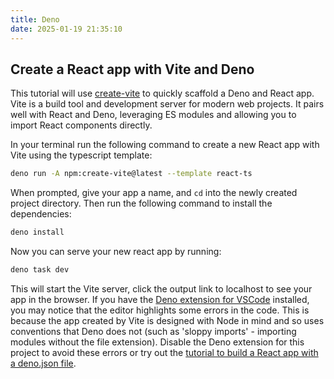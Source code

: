 ```yaml
---
title: Deno
date: 2025-01-19 21:35:10
---
```


## Create a React app with Vite and Deno

This tutorial will use [create-vite](https://vitejs.dev/) to quickly scaffold a Deno and React app. Vite is a build tool and development server for modern web projects. It pairs well with React and Deno, leveraging ES modules and allowing you to import React components directly.

In your terminal run the following command to create a new React app with Vite using the typescript template:

```sh
deno run -A npm:create-vite@latest --template react-ts
```

When prompted, give your app a name, and `cd` into the newly created project directory. Then run the following command to install the dependencies:

```sh
deno install
```

Now you can serve your new react app by running:

```sh
deno task dev
```

This will start the Vite server, click the output link to localhost to see your app in the browser. If you have the [Deno extension for VSCode](https://docs.deno.com/runtime/getting_started/setup_your_environment/#visual-studio-code) installed, you may notice that the editor highlights some errors in the code. This is because the app created by Vite is designed with Node in mind and so uses conventions that Deno does not (such as 'sloppy imports' - importing modules without the file extension). Disable the Deno extension for this project to avoid these errors or try out the [tutorial to build a React app with a deno.json file](https://docs.deno.com/runtime/tutorials/how_to_with_npm/react/).